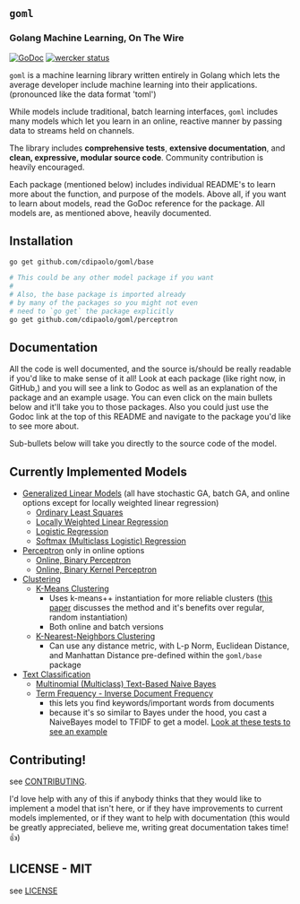 ## `goml`
### Golang Machine Learning, On The Wire

[![GoDoc](https://godoc.org/github.com/cdipaolo/goml?status.svg)](https://godoc.org/github.com/cdipaolo/goml)
[![wercker status](https://app.wercker.com/status/50a8cfa6170784809e3308941212cef4/s "wercker status")](https://app.wercker.com/project/bykey/50a8cfa6170784809e3308941212cef4)

`goml` is a machine learning library written entirely in Golang which lets the average developer include machine learning into their applications. (pronounced like the data format 'toml')

While models include traditional, batch learning interfaces, `goml` includes many models which let you learn in an online, reactive manner by passing data to streams held on channels.

The library includes **comprehensive tests**, **extensive documentation**, and **clean, expressive, modular source code**. Community contribution is heavily encouraged.

Each package (mentioned below) includes individual README's to learn more about the function, and purpose of the models. Above all, if you want to learn about models, read the GoDoc reference for the package. All models are, as mentioned above, heavily documented.

## Installation

```bash
go get github.com/cdipaolo/goml/base

# This could be any other model package if you want
#
# Also, the base package is imported already
# by many of the packages so you might not even
# need to `go get` the package explicitly
go get github.com/cdipaolo/goml/perceptron
```

## Documentation

All the code is well documented, and the source is/should be really readable if you'd like to make sense of it all! Look at each package (like right now, in GitHub,) and you will see a link to Godoc as well as an explanation of the package and an example usage. You can even click on the main bullets below and it'll take you to those packages. Also you could just use the Godoc link at the top of this README and navigate to the package you'd like to see more about.

Sub-bullets below will take you directly to the source code of the model.

## Currently Implemented Models

- [Generalized Linear Models](linear/) (all have stochastic GA, batch GA, and online options except for locally weighted linear regression)
  * [Ordinary Least Squares](linear/linear.go)
  * [Locally Weighted Linear Regression](linear/local_linear.go)
  * [Logistic Regression](linear/logistic.go)
  * [Softmax (Multiclass Logistic) Regression](linear/softmax.go)
- [Perceptron](perceptron/) only in online options
  * [Online, Binary Perceptron](perceptron/perceptron.go)
  * [Online, Binary Kernel Perceptron](perceptron/kernel_perceptron.go)
- [Clustering](cluster/)
  * [K-Means Clustering](cluster/kmeans.go)
    * Uses k-means++ instantiation for more reliable clusters ([this paper](http://ilpubs.stanford.edu:8090/778/1/2006-13.pdf) discusses the method and it's benefits over regular, random instantiation)
  	* Both online and batch versions
  * [K-Nearest-Neighbors Clustering](cluster/knn.go)
  	* Can use any distance metric, with L-p Norm, Euclidean Distance, and Manhattan Distance pre-defined within the `goml/base` package
- [Text Classification](text/)
  * [Multinomial (Multiclass) Text-Based Naive Bayes](text/bayes.go)
  * [Term Frequency - Inverse Document Frequency](text/tfidf.go)
    * this lets you find keywords/important words from documents
    * because it's so similar to Bayes under the hood, you cast a NaiveBayes model to TFIDF to get a model. [Look at these tests to see an example](text/tfidf_test.go)

## Contributing!

see [CONTRIBUTING](CONTRIBUTING.md).

I'd love help with any of this if anybody thinks that they would like to implement a model that isn't here, or if they have improvements to current models implemented, or if they want to help with documentation (this would be greatly appreciated, believe me, writing great documentation takes time! :+1:)

## LICENSE - MIT

see [LICENSE](LICENSE)
